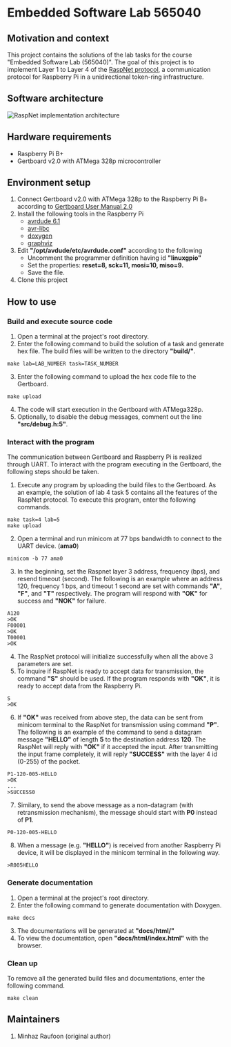 # Embedded Software Lab 565040

## Motivation and context ##
This project contains the solutions of the lab tasks for the course "Embedded Software Lab (565040)". The goal of this project is to implement Layer 1 to Layer 4 of the [RaspNet protocol](https://osg.informatik.tu-chemnitz.de/lehre/emblab/protocol.pdf), a communication protocol for Raspberry Pi in a unidirectional token-ring infrastructure.

## Software architecture ##
![RaspNet implementation architecture](assets/architecture.png) 

## Hardware requirements ##
- Raspberry Pi B+
- Gertboard v2.0 with ATMega 328p microcontroller

## Environment setup ##
1. Connect Gertboard v2.0 with ATMega 328p to the Raspberry Pi B+ according to [Gertboard User Manual 2.0](https://www.farnell.com/datasheets/1683444.pdf)
2. Install the following tools in the Raspberry Pi
   + [avrdude 6.1](https://download.savannah.gnu.org/releases/avrdude/)
   + [avr-libc](https://www.nongnu.org/avr-libc/)
   + [doxygen](https://www.doxygen.nl/index.html)
   + [graphviz](https://graphviz.org/)
3. Edit **"/opt/avdude/etc/avrdude.conf"** according to the following
   + Uncomment the programmer definition having id **"linuxgpio"**
   + Set the properties: **reset=8, sck=11, mosi=10, miso=9.**
   + Save the file.
4. Clone this project

## How to use ##
### Build and execute source code ###
1. Open a terminal at the project's root directory.
2. Enter the following command to build the solution of a task and generate hex file. The build files will be written to the directory **"build/"**.
```
make lab=LAB_NUMBER task=TASK_NUMBER
```
3. Enter the following command to upload the hex code file to the Gertboard.
```
make upload
```
4. The code will start execution in the Gertboard with ATMega328p.
5. Optionally, to disable the debug messages, comment out the line **"src/debug.h:5"**.

### Interact with the program ###
The communication between Gertboard and Raspberry Pi is realized through UART. To interact with the program executing in the Gertboard, the following steps should be taken.
1. Execute any program by uploading the build files to the Gertboard. As an example, the solution of lab 4 task 5 contains all the features of the RaspNet protocol. To execute this program, enter the following commands.
```
make task=4 lab=5
make upload
```

2. Open a terminal and run minicom at 77 bps bandwidth to connect to the UART device. (**ama0**)
```
minicom -b 77 ama0
```
3. In the beginning, set the Raspnet layer 3 address, frequency (bps), and resend timeout (second). The following is an example where an address 120, frequency 1 bps, and timeout 1 second are set with commands **"A"**, **"F"**, and **"T"** respectively. The program will respond with **"OK"** for success and **"NOK"** for failure.
```
A120
>OK
F00001
>OK
T00001
>OK
```
4. The RaspNet protocol will initialize successfully when all the above 3 parameters are set.
5. To inquire if RaspNet is ready to accept data for transmission, the command **"S"** should be used. If the program responds with **"OK"**, it is ready to accept data from the Raspberry Pi. 
```
S
>OK
```
6. If **"OK"** was received from above step, the data can be sent from minicom terminal to the RaspNet for transmission using command **"P"**. The following is an example of the command to send a datagram message **"HELLO"** of length **5** to the destination address **120**. The RaspNet will reply with **"OK"** if it accepted the input. After transmitting the input frame completely, it will reply **"SUCCESS"** with the layer 4 id (0-255) of the packet.
```
P1-120-005-HELLO
>OK
...
>SUCCESS0
```
7. Similary, to send the above message as a non-datagram (with retransmission mechanism), the message should start with **P0** instead of **P1**.
```
P0-120-005-HELLO
```
8. When a message (e.g. **"HELLO"**) is received from another Raspberry Pi device, it will be displayed in the minicom terminal in the following way.
```
>R005HELLO
```


### Generate documentation ###
1. Open a terminal at the project's root directory.
2. Enter the following command to generate documentation with Doxygen.
```
make docs
```
3. The documentations will be generated at **"docs/html/"**
4. To view the documentation, open **"docs/html/index.html"** with the browser.
### Clean up ###
To remove all the generated build files and documentations, enter the following command.
```
make clean
```

## Maintainers ##
1. Minhaz Raufoon (original author)
